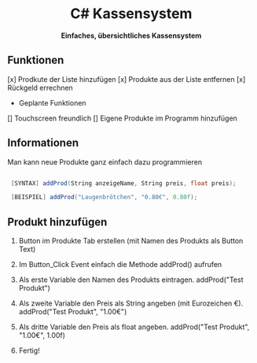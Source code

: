 <div align="center">
    <h1>C# Kassensystem</h1>
    <strong>Einfaches, übersichtliches Kassensystem</strong>
</div>




## Funktionen

[x] Prodkute der Liste hinzufügen
[x] Produkte aus der Liste entfernen
[x] Rückgeld errechnen

- Geplante Funktionen

[] Touchscreen freundlich
[] Eigene Produkte im Programm hinzufügen






## Informationen


Man kann neue Produkte ganz einfach dazu programmieren

```c# 

 [SYNTAX] addProd(String anzeigeName, String preis, float preis);

 [BEISPIEL] addProd("Laugenbrötchen", "0.80€", 0.80f);

```


## Produkt hinzufügen

1. Button im Produkte Tab erstellen (mit Namen des Produkts als Button Text)

2. Im Button_Click Event einfach die Methode addProd() aufrufen

3. Als erste Variable den Namen des Produkts eintragen. addProd("Test Produkt")

3. Als zweite Variable den Preis als String angeben (mit Eurozeichen €). addProd("Test Produkt", "1.00€")

4. Als dritte Variable den Preis als float angeben. addProd("Test Produkt", "1.00€", 1.00f)

5. Fertig!








